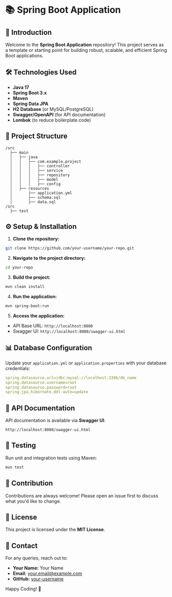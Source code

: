 # 📚 Spring Boot Application

## 🚀 Introduction
Welcome to the **Spring Boot Application** repository! This project serves as a template or starting point for building robust, scalable, and efficient Spring Boot applications.

## 🛠️ Technologies Used
- **Java 17**
- **Spring Boot 3.x**
- **Maven**
- **Spring Data JPA**
- **H2 Database** (or MySQL/PostgreSQL)
- **Swagger/OpenAPI** (for API documentation)
- **Lombok** (to reduce boilerplate code)

## 📑 Project Structure
```
/src
  ├── main
  │   ├── java
  │   │   ├── com.example.project
  │   │   │   ├── controller
  │   │   │   ├── service
  │   │   │   ├── repository
  │   │   │   ├── model
  │   │   │   ├── config
  │   ├── resources
  │       ├── application.yml
  │       ├── schema.sql
  │       ├── data.sql
/src
  ├── test
```

## ⚙️ Setup & Installation
1. **Clone the repository:**
```sh
git clone https://github.com/your-username/your-repo.git
```

2. **Navigate to the project directory:**
```sh
cd your-repo
```

3. **Build the project:**
```sh
mvn clean install
```

4. **Run the application:**
```sh
mvn spring-boot:run
```

5. **Access the application:**
- API Base URL: `http://localhost:8080`
- Swagger UI: `http://localhost:8080/swagger-ui.html`

## 📊 Database Configuration
Update your `application.yml` or `application.properties` with your database credentials:
```yaml
spring.datasource.url=jdbc:mysql://localhost:3306/db_name
spring.datasource.username=root
spring.datasource.password=root
spring.jpa.hibernate.ddl-auto=update
```

## 📄 API Documentation
API documentation is available via **Swagger UI**:
```
http://localhost:8080/swagger-ui.html
```

## 🧪 Testing
Run unit and integration tests using Maven:
```sh
mvn test
```

## 🤝 Contribution
Contributions are always welcome! Please open an issue first to discuss what you'd like to change.

## 📜 License
This project is licensed under the **MIT License**.

## 💬 Contact
For any queries, reach out to:
- **Your Name:** Your Name
- **Email:** your.email@example.com
- **GitHub:** [your-username](https://github.com/your-username)

Happy Coding! 🎉
